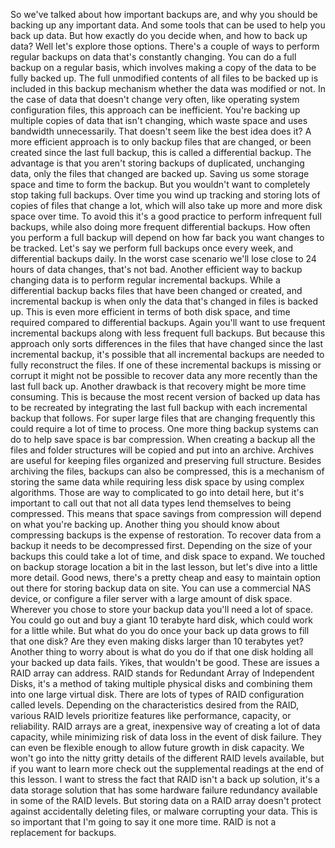 So we've talked about how important backups are, and why you should be backing
up any important data. And some tools that can be used to help you back up data.
But how exactly do you decide when, and how to back up data? Well let's explore
those options. There's a couple of ways to perform regular backups on data
that's constantly changing. You can do a full backup on a regular basis, which
involves making a copy of the data to be fully backed up. The full unmodified
contents of all files to be backed up is included in this backup mechanism
whether the data was modified or not. In the case of data that doesn't change
very often, like operating system configuration files, this approach can be
inefficient. You're backing up multiple copies of data that isn't changing,
which waste space and uses bandwidth unnecessarily. That doesn't seem like the
best idea does it? A more efficient approach is to only backup files that are
changed, or been created since the last full backup, this is called a
differential backup. The advantage is that you aren't storing backups of
duplicated, unchanging data, only the files that changed are backed up. Saving
us some storage space and time to form the backup. But you wouldn't want to
completely stop taking full backups. Over time you wind up tracking and storing
lots of copies of files that change a lot, which will also take up more and more
disk space over time. To avoid this it's a good practice to perform infrequent
full backups, while also doing more frequent differential backups. How often you
perform a full backup will depend on how far back you want changes to be
tracked. Let's say we perform full backups once every week, and differential
backups daily. In the worst case scenario we'll lose close to 24 hours of data
changes, that's not bad. Another efficient way to backup changing data is to
perform regular incremental backups. While a differential backup backs files
that have been changed or created, and incremental backup is when only the data
that's changed in files is backed up. This is even more efficient in terms of
both disk space, and time required compared to differential backups. Again
you'll want to use frequent incremental backups along with less frequent full
backups. But because this approach only sorts differences in the files that have
changed since the last incremental backup, it's possible that all incremental
backups are needed to fully reconstruct the files. If one of these incremental
backups is missing or corrupt it might not be possible to recover data any more
recently than the last full back up. Another drawback is that recovery might be
more time consuming. This is because the most recent version of backed up data
has to be recreated by integrating the last full backup with each incremental
backup that follows. For super large files that are changing frequently this
could require a lot of time to process. One more thing backup systems can do to
help save space is bar compression. When creating a backup all the files and
folder structures will be copied and put into an archive. Archives are useful
for keeping files organized and preserving full structure. Besides archiving the
files, backups can also be compressed, this is a mechanism of storing the same
data while requiring less disk space by using complex algorithms. Those are way
to complicated to go into detail here, but it's important to call out that not
all data types lend themselves to being compressed. This means that space
savings from compression will depend on what you're backing up. Another thing
you should know about compressing backups is the expense of restoration. To
recover data from a backup it needs to be decompressed first. Depending on the
size of your backups this could take a lot of time, and disk space to expand. We
touched on backup storage location a bit in the last lesson, but let's dive into
a little more detail. Good news, there's a pretty cheap and easy to maintain
option out there for storing backup data on site. You can use a commercial NAS
device, or configure a filer server with a large amount of disk space. Wherever
you chose to store your backup data you'll need a lot of space. You could go out
and buy a giant 10 terabyte hard disk, which could work for a little while. But
what do you do once your back up data grows to fill that one disk? Are they even
making disks larger than 10 terabytes yet? Another thing to worry about is what
do you do if that one disk holding all your backed up data fails. Yikes, that
wouldn't be good. These are issues a RAID array can address. RAID stands for
Redundant Array of Independent Disks, it's a method of taking multiple physical
disks and combining them into one large virtual disk. There are lots of types of
RAID configuration called levels. Depending on the characteristics desired from
the RAID, various RAID levels prioritize features like performance, capacity, or
reliability. RAID arrays are a great, inexpensive way of creating a lot of data
capacity, while minimizing risk of data loss in the event of disk failure. They
can even be flexible enough to allow future growth in disk capacity. We won't go
into the nitty gritty details of the different RAID levels available, but if you
want to learn more check out the supplemental readings at the end of this
lesson. I want to stress the fact that RAID isn't a back up solution, it's a
data storage solution that has some hardware failure redundancy available in
some of the RAID levels. But storing data on a RAID array doesn't protect
against accidentally deleting files, or malware corrupting your data. This is so
important that I'm going to say it one more time. RAID is not a replacement for
backups.